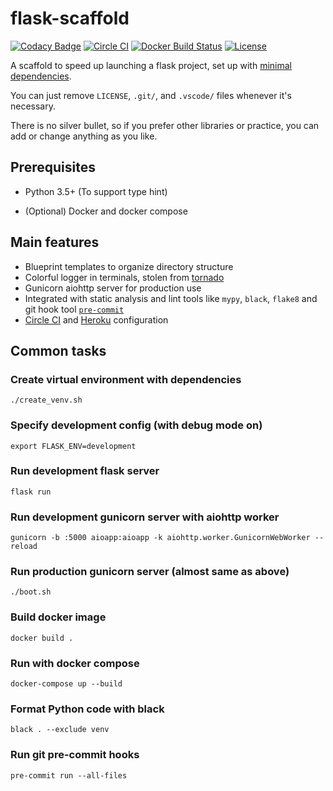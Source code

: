 # flask-scaffold

[![Codacy Badge](https://api.codacy.com/project/badge/Grade/81fa5c454ada4729bdbc3c1d8b2722bd)](https://app.codacy.com/app/kigawas/flask-scaffold?utm_source=github.com&utm_medium=referral&utm_content=kigawas/flask-scaffold&utm_campaign=Badge_Grade_Dashboard)
[![Circle CI](https://img.shields.io/circleci/project/github/kigawas/flask-scaffold.svg)](https://circleci.com/gh/kigawas/flask-scaffold)
[![Docker Build Status](https://img.shields.io/docker/build/kigawas/flask-scaffold.svg)](https://hub.docker.com/r/kigawas/flask-scaffold/)
[![License](https://img.shields.io/github/license/kigawas/flask-scaffold.svg)](https://github.com/kigawas/flask-scaffold)

A scaffold to speed up launching a flask project, set up with [minimal dependencies](https://github.com/kigawas/flask-scaffold/blob/master/requirements-dev.txt).

You can just remove `LICENSE`, `.git/`, and `.vscode/` files whenever it's necessary.

There is no silver bullet, so if you prefer other libraries or practice, you can add or change anything as you like.

## Prerequisites

-   Python 3.5+ (To support type hint)

-   (Optional) Docker and docker compose

## Main features

-   Blueprint templates to organize directory structure
-   Colorful logger in terminals, stolen from [tornado](https://github.com/tornadoweb/tornado/blob/master/tornado/log.py)
-   Gunicorn aiohttp server for production use
-   Integrated with static analysis and lint tools like `mypy`, `black`, `flake8` and git hook tool [`pre-commit`](https://pre-commit.com/#intro)
-   [Circle CI](https://circleci.com/gh/kigawas/flask-scaffold/) and [Heroku](https://scaffold-flask.herokuapp.com/) configuration

## Common tasks

### Create virtual environment with dependencies

    ./create_venv.sh

### Specify development config (with debug mode on)

    export FLASK_ENV=development

### Run development flask server

    flask run

### Run development gunicorn server with aiohttp worker

    gunicorn -b :5000 aioapp:aioapp -k aiohttp.worker.GunicornWebWorker --reload

### Run production gunicorn server (almost same as above)

    ./boot.sh

### Build docker image

    docker build .

### Run with docker compose

    docker-compose up --build

### Format Python code with black

    black . --exclude venv

### Run git pre-commit hooks

    pre-commit run --all-files
